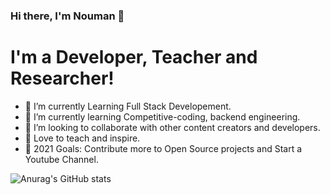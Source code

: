 ### Hi there, I'm Nouman 👋

# I'm a Developer, Teacher and Researcher!

* 🔭 I’m currently Learning Full Stack Developement.
* 🌱 I’m currently learning Competitive-coding, backend engineering.
* 👯 I’m looking to collaborate with other content creators and developers.
* 📢 Love to teach and inspire.
* 🥅 2021 Goals: Contribute more to Open Source projects and Start a Youtube Channel.


![Anurag's GitHub stats](https://github-readme-stats.vercel.app/api?username=Nouman945&show_icons=true&theme=dark)
